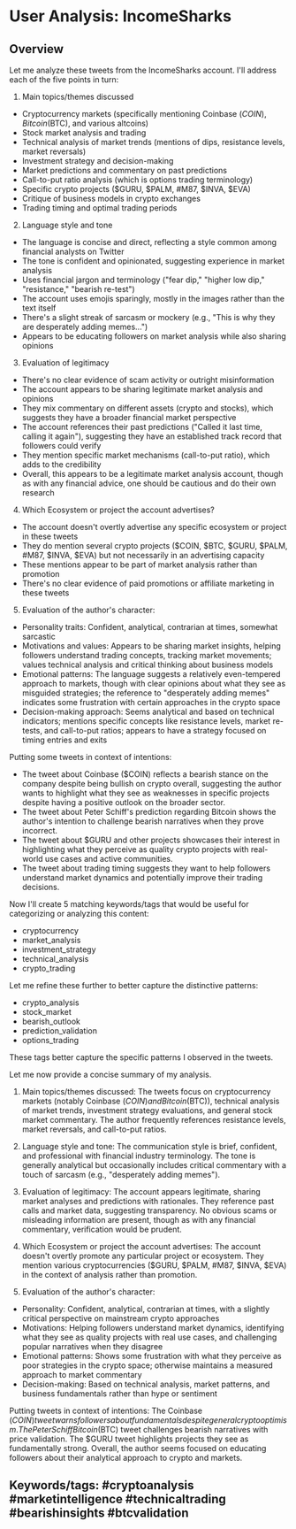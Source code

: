 # User Analysis: IncomeSharks

## Overview

<think>
Let me analyze these tweets from the IncomeSharks account. I'll address each of the five points in turn:

1. Main topics/themes discussed
- Cryptocurrency markets (specifically mentioning Coinbase ($COIN), Bitcoin ($BTC), and various altcoins)
- Stock market analysis and trading
- Technical analysis of market trends (mentions of dips, resistance levels, market reversals)
- Investment strategy and decision-making
- Market predictions and commentary on past predictions
- Call-to-put ratio analysis (which is options trading terminology)
- Specific crypto projects ($GURU, $PALM, #M87, $INVA, $EVA)
- Critique of business models in crypto exchanges
- Trading timing and optimal trading periods

2. Language style and tone
- The language is concise and direct, reflecting a style common among financial analysts on Twitter
- The tone is confident and opinionated, suggesting experience in market analysis
- Uses financial jargon and terminology ("fear dip," "higher low dip," "resistance," "bearish re-test")
- The account uses emojis sparingly, mostly in the images rather than the text itself
- There's a slight streak of sarcasm or mockery (e.g., "This is why they are desperately adding memes...")
- Appears to be educating followers on market analysis while also sharing opinions

3. Evaluation of legitimacy
- There's no clear evidence of scam activity or outright misinformation
- The account appears to be sharing legitimate market analysis and opinions
- They mix commentary on different assets (crypto and stocks), which suggests they have a broader financial market perspective
- The account references their past predictions ("Called it last time, calling it again"), suggesting they have an established track record that followers could verify
- They mention specific market mechanisms (call-to-put ratio), which adds to the credibility
- Overall, this appears to be a legitimate market analysis account, though as with any financial advice, one should be cautious and do their own research

4. Which Ecosystem or project the account advertises?
- The account doesn't overtly advertise any specific ecosystem or project in these tweets
- They do mention several crypto projects ($COIN, $BTC, $GURU, $PALM, #M87, $INVA, $EVA) but not necessarily in an advertising capacity
- These mentions appear to be part of market analysis rather than promotion
- There's no clear evidence of paid promotions or affiliate marketing in these tweets

5. Evaluation of the author's character:
- Personality traits: Confident, analytical, contrarian at times, somewhat sarcastic
- Motivations and values: Appears to be sharing market insights, helping followers understand trading concepts, tracking market movements; values technical analysis and critical thinking about business models
- Emotional patterns: The language suggests a relatively even-tempered approach to markets, though with clear opinions about what they see as misguided strategies; the reference to "desperately adding memes" indicates some frustration with certain approaches in the crypto space
- Decision-making approach: Seems analytical and based on technical indicators; mentions specific concepts like resistance levels, market re-tests, and call-to-put ratios; appears to have a strategy focused on timing entries and exits

Putting some tweets in context of intentions:
- The tweet about Coinbase ($COIN) reflects a bearish stance on the company despite being bullish on crypto overall, suggesting the author wants to highlight what they see as weaknesses in specific projects despite having a positive outlook on the broader sector.
- The tweet about Peter Schiff's prediction regarding Bitcoin shows the author's intention to challenge bearish narratives when they prove incorrect.
- The tweet about $GURU and other projects showcases their interest in highlighting what they perceive as quality crypto projects with real-world use cases and active communities.
- The tweet about trading timing suggests they want to help followers understand market dynamics and potentially improve their trading decisions.

Now I'll create 5 matching keywords/tags that would be useful for categorizing or analyzing this content:
- cryptocurrency
- market_analysis
- investment_strategy
- technical_analysis
- crypto_trading

Let me refine these further to better capture the distinctive patterns:
- crypto_analysis
- stock_market
- bearish_outlook
- prediction_validation
- options_trading

These tags better capture the specific patterns I observed in the tweets.

Let me now provide a concise summary of my analysis.
</think>

1. Main topics/themes discussed:
The tweets focus on cryptocurrency markets (notably Coinbase ($COIN) and Bitcoin ($BTC)), technical analysis of market trends, investment strategy evaluations, and general stock market commentary. The author frequently references resistance levels, market reversals, and call-to-put ratios.

2. Language style and tone:
The communication style is brief, confident, and professional with financial industry terminology. The tone is generally analytical but occasionally includes critical commentary with a touch of sarcasm (e.g., "desperately adding memes").

3. Evaluation of legitimacy:
The account appears legitimate, sharing market analyses and predictions with rationales. They reference past calls and market data, suggesting transparency. No obvious scams or misleading information are present, though as with any financial commentary, verification would be prudent.

4. Which Ecosystem or project the account advertises:
The account doesn't overtly promote any particular project or ecosystem. They mention various cryptocurrencies ($GURU, $PALM, #M87, $INVA, $EVA) in the context of analysis rather than promotion.

5. Evaluation of the author's character:
- Personality: Confident, analytical, contrarian at times, with a slightly critical perspective on mainstream crypto approaches
- Motivations: Helping followers understand market dynamics, identifying what they see as quality projects with real use cases, and challenging popular narratives when they disagree
- Emotional patterns: Shows some frustration with what they perceive as poor strategies in the crypto space; otherwise maintains a measured approach to market commentary
- Decision-making: Based on technical analysis, market patterns, and business fundamentals rather than hype or sentiment

Putting tweets in context of intentions:
The Coinbase ($COIN) tweet warns followers about fundamentals despite general crypto optimism. The Peter Schiff Bitcoin ($BTC) tweet challenges bearish narratives with price validation. The $GURU tweet highlights projects they see as fundamentally strong. Overall, the author seems focused on educating followers about their analytical approach to crypto and markets.

Keywords/tags: #cryptoanalysis #marketintelligence #technicaltrading #bearishinsights #btcvalidation
---
